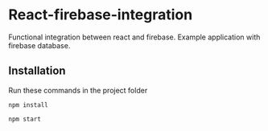# React-firebase-integration
 Functional integration between react and firebase. Example application with firebase database.

## Installation
Run these commands in the project folder

`npm install`

`npm start`
 
 
